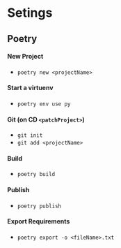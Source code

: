 # Setings


## Poetry
#### New Project
* `poetry new <projectName>`
#### Start a virtuenv
* `poetry env use py`
#### Git (on CD `<patchProject>`)
* `git init`
* `git add <projectName>`
#### Build
* `poetry build`
#### Publish
* `poetry publish`
#### Export Requirements
* `poetry export -o <fileName>.txt`
